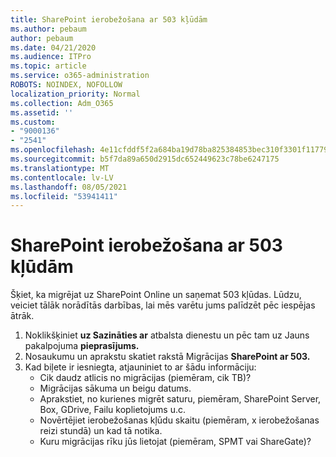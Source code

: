 ```yaml
---
title: SharePoint ierobežošana ar 503 kļūdām
ms.author: pebaum
author: pebaum
ms.date: 04/21/2020
ms.audience: ITPro
ms.topic: article
ms.service: o365-administration
ROBOTS: NOINDEX, NOFOLLOW
localization_priority: Normal
ms.collection: Adm_O365
ms.assetid: ''
ms.custom:
- "9000136"
- "2541"
ms.openlocfilehash: 4e11cfddf5f2a684ba19d78ba825384853bec310f3301f1177971c0a04548c05
ms.sourcegitcommit: b5f7da89a650d2915dc652449623c78be6247175
ms.translationtype: MT
ms.contentlocale: lv-LV
ms.lasthandoff: 08/05/2021
ms.locfileid: "53941411"
---
```

# <a name="sharepoint-migration-throttling-with-503-errors"></a>SharePoint ierobežošana ar 503 kļūdām

Šķiet, ka migrējat uz SharePoint Online un saņemat 503 kļūdas. Lūdzu, veiciet tālāk norādītās darbības, lai mēs varētu jums palīdzēt pēc iespējas ātrāk.

1. Noklikšķiniet **uz Sazināties ar** atbalsta dienestu un pēc tam uz Jauns pakalpojuma **pieprasījums.**
2. Nosaukumu un aprakstu skatiet rakstā Migrācijas **SharePoint ar 503.**
3. Kad biļete ir iesniegta, atjauniniet to ar šādu informāciju:
    - Cik daudz atlicis no migrācijas (piemēram, cik TB)?
    - Migrācijas sākuma un beigu datums.
    - Aprakstiet, no kurienes migrēt saturu, piemēram, SharePoint Server, Box, GDrive, Failu koplietojums u.c.
    - Novērtējiet ierobežošanas kļūdu skaitu (piemēram, x ierobežošanas reizi stundā) un kad tā notika.
    - Kuru migrācijas rīku jūs lietojat (piemēram, SPMT vai ShareGate)?
